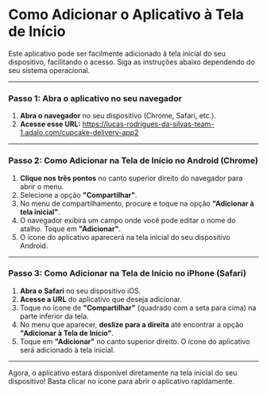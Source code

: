 # Como Adicionar o Aplicativo à Tela de Início

Este aplicativo pode ser facilmente adicionado à tela inicial do seu dispositivo, facilitando o acesso. Siga as instruções abaixo dependendo do seu sistema operacional.

---

### Passo 1: Abra o aplicativo no seu navegador

1. **Abra o navegador** no seu dispositivo (Chrome, Safari, etc.).
2. **Acesse esse URL:** https://lucas-rodrigues-da-silvas-team-1.adalo.com/cupcake-delivery-app2

---

### Passo 2: Como Adicionar na Tela de Início no **Android (Chrome)**

1. **Clique nos três pontos** no canto superior direito do navegador para abrir o menu.
2. Selecione a opção **"Compartilhar"**.
3. No menu de compartilhamento, procure e toque na opção **"Adicionar à tela inicial"**.
4. O navegador exibirá um campo onde você pode editar o nome do atalho. Toque em **"Adicionar"**.
5. O ícone do aplicativo aparecerá na tela inicial do seu dispositivo Android.

---

### Passo 3: Como Adicionar na Tela de Início no **iPhone (Safari)**

1. **Abra o Safari** no seu dispositivo iOS.
2. **Acesse a URL** do aplicativo que deseja adicionar.
3. Toque no ícone de **"Compartilhar"** (quadrado com a seta para cima) na parte inferior da tela.
4. No menu que aparecer, **deslize para a direita** até encontrar a opção **"Adicionar à Tela de Início"**.
5. Toque em **"Adicionar"** no canto superior direito. O ícone do aplicativo será adicionado à tela inicial.

---

Agora, o aplicativo estará disponível diretamente na tela inicial do seu dispositivo! Basta clicar no ícone para abrir o aplicativo rapidamente.

